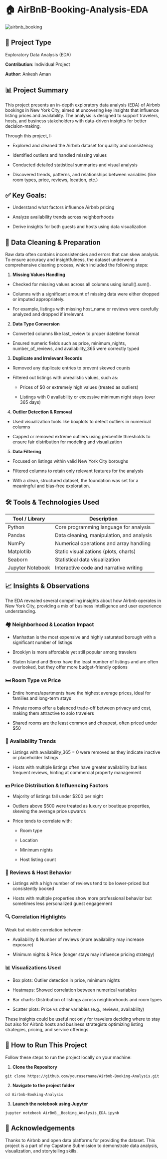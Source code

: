 # 🏠 AirBnB-Booking-Analysis-EDA

![airbnb_booking](https://github.com/ankesh-aman/AirBnB-Booking-Analysis-EDA/assets/170477956/953c182d-3973-4b8f-9272-eaa5b535bd38)

## 📌 Project Type
Exploratory Data Analysis (EDA)

**Contribution**: Individual Project

**Author**: Ankesh Aman

## 📊 Project Summary

This project presents an in-depth exploratory data analysis (EDA) of Airbnb bookings in New York City, aimed at uncovering key insights that influence listing prices and availability. The analysis is designed to support travelers, hosts, and business stakeholders with data-driven insights for better decision-making.

Through this project, I:

* Explored and cleaned the Airbnb dataset for quality and consistency

* Identified outliers and handled missing values

* Conducted detailed statistical summaries and visual analysis

* Discovered trends, patterns, and relationships between variables (like room types, price, reviews, location, etc.)


## ✅ Key Goals:
* Understand what factors influence Airbnb pricing

* Analyze availability trends across neighborhoods

* Derive insights for both guests and hosts using data visualization


## 🧹 Data Cleaning & Preparation

Raw data often contains inconsistencies and errors that can skew analysis. To ensure accuracy and insightfulness, the dataset underwent a comprehensive cleaning process, which included the following steps:

1. **Missing Values Handling**

  * Checked for missing values across all columns using isnull().sum().
  
  * Columns with a significant amount of missing data were either dropped or imputed appropriately.
  
  * For example, listings with missing host_name or reviews were carefully analyzed and dropped if irrelevant.

2. **Data Type Conversion**
  * Converted columns like last_review to proper datetime format
  
  * Ensured numeric fields such as price, minimum_nights, number_of_reviews, and availability_365 were correctly typed

3. **Duplicate and Irrelevant Records**
  * Removed any duplicate entries to prevent skewed counts
  
  * Filtered out listings with unrealistic values, such as:
  
    - Prices of $0 or extremely high values (treated as outliers)
    
    - Listings with 0 availability or excessive minimum night stays (over 365 days)

4. **Outlier Detection & Removal**
  * Used visualization tools like boxplots to detect outliers in numerical columns
  
  * Capped or removed extreme outliers using percentile thresholds to ensure fair distribution for modeling and visualization

5. **Data Filtering**
  * Focused on listings within valid New York City boroughs
  
  * Filtered columns to retain only relevant features for the analysis
  
  * With a clean, structured dataset, the foundation was set for a meaningful and bias-free exploration.


## 🛠 Tools & Technologies Used

| Tool / Library       | Description                             |
|----------------------|-----------------------------------------|
| Python               | Core programming language for analysis  |
| Pandas               | Data cleaning, manipulation, and analysis |
| NumPy                | Numerical operations and array handling |
| Matplotlib           | Static visualizations (plots, charts)   |
| Seaborn              | Statistical data visualization           |
| Jupyter Notebook     | Interactive code and narrative writing  |



## 📈 Insights & Observations

The EDA revealed several compelling insights about how Airbnb operates in New York City, providing a mix of business intelligence and user experience understanding.

### 🏘 Neighborhood & Location Impact
  * Manhattan is the most expensive and highly saturated borough with a significant number of listings
  
  * Brooklyn is more affordable yet still popular among travelers
  
  * Staten Island and Bronx have the least number of listings and are often overlooked, but they offer more budget-friendly options

### 🛏 Room Type vs Price
  * Entire homes/apartments have the highest average prices, ideal for families and long-term stays
  
  * Private rooms offer a balanced trade-off between privacy and cost, making them attractive to solo travelers
  
  * Shared rooms are the least common and cheapest, often priced under $50

### 📆 Availability Trends
  * Listings with availability_365 = 0 were removed as they indicate inactive or placeholder listings
  
  * Hosts with multiple listings often have greater availability but less frequent reviews, hinting at commercial property management

### 💵 Price Distribution & Influencing Factors
* Majority of listings fall under $200 per night

* Outliers above $500 were treated as luxury or boutique properties, skewing the average price upwards

* Price tends to correlate with:

  - Room type
  
  - Location
  
  - Minimum nights
  
  - Host listing count

### 📝 Reviews & Host Behavior
* Listings with a high number of reviews tend to be lower-priced but consistently booked

* Hosts with multiple properties show more professional behavior but sometimes less personalized guest engagement

### 🔍 Correlation Highlights
Weak but visible correlation between:

  * Availability & Number of reviews (more availability may increase exposure)
  
  * Minimum nights & Price (longer stays may influence pricing strategy)

### 📊 Visualizations Used
  * Box plots: Outlier detection in price, minimum nights
  
  * Heatmaps: Showed correlation between numerical variables
  
  * Bar charts: Distribution of listings across neighborhoods and room types
  
  * Scatter plots: Price vs other variables (e.g., reviews, availability)
  
These insights could be useful not only for travelers deciding where to stay but also for Airbnb hosts and business strategists optimizing listing strategies, pricing, and service offerings.



## 🚀 How to Run This Project

Follow these steps to run the project locally on your machine:

1. **Clone the Repository**

```
git clone https://github.com/yourusername/Airbnb-Booking-Analysis.git
```

2. **Navigate to the project folder**

```
cd Airbnb-Booking-Analysis
```

3. **Launch the notebook using Jupyter**

```
jupyter notebook AirBnB__Booking_Analysis_EDA.ipynb
```


## 🙌 Acknowledgements

Thanks to Airbnb and open data platforms for providing the dataset. This project is a part of my Capstone Submission to demonstrate data analysis, visualization, and storytelling skills.






